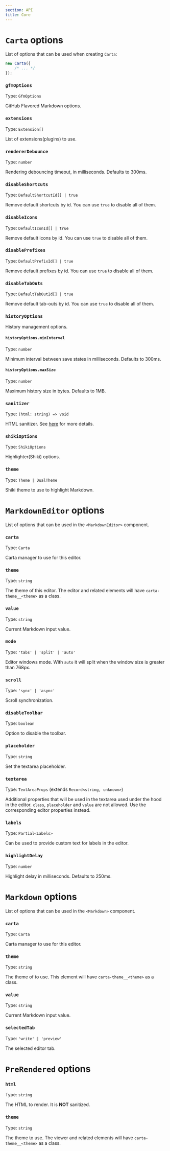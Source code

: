 ```yaml
---
section: API
title: Core
---
```


<script>
	import { base } from '$app/paths';
</script>

# `Carta` options

List of options that can be used when creating `Carta`:

```ts
new Carta({
	/* ... */
});
```

### `gfmOptions`

Type: `GfmOptions`

GitHub Flavored Markdown options.

### `extensions`

Type: `Extension[]`

List of extensions(plugins) to use.

### `rendererDebounce`

Type: `number`

Rendering debouncing timeout, in milliseconds.
Defaults to 300ms.

### `disableShortcuts`

Type: `DefaultShortcutId[] | true`

Remove default shortcuts by id. You can use `true` to disable all of them.

### `disableIcons`

Type: `DefaultIconId[] | true`

Remove default icons by id. You can use `true` to disable all of them.

### `disablePrefixes`

Type: `DefaultPrefixId[] | true`

Remove default prefixes by id. You can use `true` to disable all of them.

### `disableTabOuts`

Type: `DefaultTabOutId[] | true`

Remove default tab-outs by id. You can use `true` to disable all of them.

### `historyOptions`

History management options.

#### `historyOptions.minInterval`

Type: `number`

Minimum interval between save states in milliseconds.
Defaults to 300ms.

#### `historyOptions.maxSize`

Type: `number`

Maximum history size in bytes.
Defaults to 1MB.

### `sanitizer`

Type: `(html: string) => void`

HTML sanitizer. See [here]({base}/getting-started#sanitization) for more details.

### `shikiOptions`

Type: `ShikiOptions`

Highlighter(Shiki) options.

### `theme`

Type: `Theme | DualTheme`

Shiki theme to use to highlight Markdown.

# `MarkdownEditor` options

List of options that can be used in the `<MarkdownEditor>` component.

### `carta`

Type: `Carta`

Carta manager to use for this editor.

### `theme`

Type: `string`

The theme of this editor. The editor and related elements will have `carta-theme__<theme>` as a class.

### `value`

Type: `string`

Current Markdown input value.

### `mode`

Type: `'tabs' | 'split' | 'auto'`

Editor windows mode. With `auto` it will split when the window size is greater than 768px.

### `scroll`

Type: `'sync' | 'async'`

Scroll synchronization.

### `disableToolbar`

Type: `boolean`

Option to disable the toolbar.

### `placeholder`

Type: `string`

Set the textarea placeholder.

### `textarea`

Type: `TextAreaProps` (extends `Record<string, unknown>`)

Additional properties that will be used in the textarea used under the hood in the editor.
`class`, `placeholder` and `value` are not allowed. Use the corresponding editor properties
instead.

### `labels`

Type: `Partial<Labels>`

Can be used to provide custom text for labels in the editor.

### `highlightDelay`

Type: `number`

Highlight delay in milliseconds. Defaults to 250ms.

# `Markdown` options

List of options that can be used in the `<Markdown>` component.

### `carta`

Type: `Carta`

Carta manager to use for this editor.

### `theme`

Type: `string`

The theme of to use. This element will have `carta-theme__<theme>` as a class.

### `value`

Type: `string`

Current Markdown input value.

### `selectedTab`

Type: `'write' | 'preview'`

The selected editor tab.

# `PreRendered` options

### `html`

Type: `string`

The HTML to render. It is **NOT** sanitized.

### `theme`

Type: `string`

The theme to use. The viewer and related elements will have `carta-theme__<theme>` as a class.
